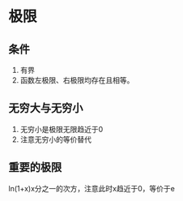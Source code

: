 # 极限
## 条件
1. 有界
2. 函数左极限、右极限均存在且相等。
## 无穷大与无穷小
1. 无穷小是极限无限趋近于0
2. 注意无穷小的等价替代
## 重要的极限
ln(1+x)x分之一的次方，注意此时x趋近于0，等价于e
